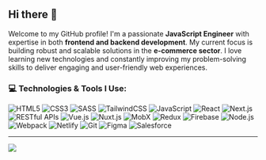 ## Hi there 👋


Welcome to my GitHub profile! I'm a passionate **JavaScript Engineer** with expertise in both **frontend and backend development**. My current focus is building robust and scalable solutions in the **e-commerce sector**. I love learning new technologies and constantly improving my problem-solving skills to deliver engaging and user-friendly web experiences.

### 💻 Technologies & Tools I Use:

![HTML5](https://img.shields.io/badge/HTML5-E34F26?style=for-the-badge&logo=html5&logoColor=white) ![CSS3](https://img.shields.io/badge/CSS3-1572B6?style=for-the-badge&logo=css3&logoColor=white) ![SASS](https://img.shields.io/badge/Sass-CC6699?style=for-the-badge&logo=sass&logoColor=white) ![TailwindCSS](https://img.shields.io/badge/Tailwind_CSS-06B6D4?style=for-the-badge&logo=tailwindcss&logoColor=white) ![JavaScript](https://img.shields.io/badge/JavaScript-F7DF1E?style=for-the-badge&logo=javascript&logoColor=black) ![React](https://img.shields.io/badge/React-20232A?style=for-the-badge&logo=react&logoColor=61DAFB) ![Next.js](https://img.shields.io/badge/Next.js-000000?style=for-the-badge&logo=next.js&logoColor=white) ![RESTful APIs](https://img.shields.io/badge/RESTful_APIs-336699?style=for-the-badge) ![Vue.js](https://img.shields.io/badge/Vue.js-35495E?style=for-the-badge&logo=vue.js&logoColor=4FC08D) ![Nuxt.js](https://img.shields.io/badge/Nuxt.js-00DC82?style=for-the-badge&logo=nuxt.js&logoColor=white) ![MobX](https://img.shields.io/badge/MobX-FF9955?style=for-the-badge&logo=mobx&logoColor=white) ![Redux](https://img.shields.io/badge/Redux-593D88?style=for-the-badge&logo=redux&logoColor=white) ![Firebase](https://img.shields.io/badge/Firebase-FFCA28?style=for-the-badge&logo=firebase&logoColor=black) ![Node.js](https://img.shields.io/badge/Node.js-339933?style=for-the-badge&logo=node.js&logoColor=white) ![Webpack](https://img.shields.io/badge/Webpack-8DD6F9?style=for-the-badge&logo=webpack&logoColor=black) ![Netlify](https://img.shields.io/badge/Netlify-00C7B7?style=for-the-badge&logo=netlify&logoColor=white) ![Git](https://img.shields.io/badge/Git-F05032?style=for-the-badge&logo=git&logoColor=white) ![Figma](https://img.shields.io/badge/Figma-F24E1E?style=for-the-badge&logo=figma&logoColor=white) ![Salesforce](https://img.shields.io/badge/Salesforce-00A1E0?style=for-the-badge&logo=salesforce&logoColor=white)


---
![](https://komarev.com/ghpvc/?username=MariaTeo&style=for-the-badge&abbreviated=true&color=66006a)




